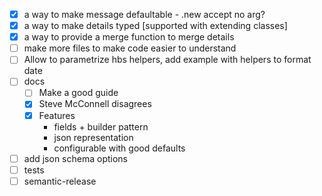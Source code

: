 - [x] a way to make message defaultable - .new accept no arg?
- [x] a way to make details typed [supported with extending classes]
- [x] a way to provide a merge function to merge details
- [ ] make more files to make code easier to understand
- [ ] Allow to parametrize hbs helpers, add example with helpers to format date
- [ ] docs
    - [ ] Make a good guide
    - [x] Steve McConnell disagrees
    - [x] Features
        - fields + builder pattern
        - json representation
        - configurable with good defaults
- [ ] add json schema options
- [ ] tests
- [ ] semantic-release
